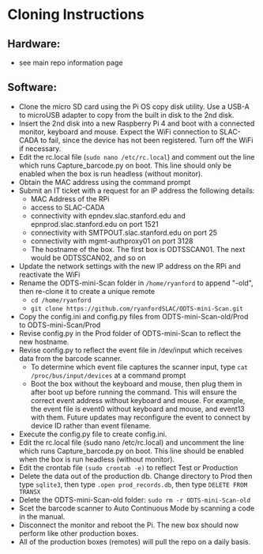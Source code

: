 # Cloning Instructions

## Hardware:  
* see main repo information page
## Software:

* Clone the micro SD card using the Pi OS copy disk utility.  Use a USB-A to microUSB adapter to copy from the built in disk to the 2nd disk.
* Insert the 2nd disk into a new Raspberry Pi 4 and boot with a connected monitor, keyboard and mouse.  Expect the WiFi connection to SLAC-CADA to fail, since the device has not been registered.  Turn off the WiFi if necessary.
* Edit the rc.local file (`sudo nano /etc/rc.local`) and comment out the line which runs Capture_barcode.py on boot.  This line should only be enabled when the box is run headless (without monitor).
* Obtain the MAC address using the command prompt
* Submit an IT ticket with a request for an IP address the following details:
  * MAC Address of the RPi
  * access to SLAC-CADA
  * connectivity with epndev.slac.stanford.edu and epnprod.slac.stanford.edu on port 1521
  * connectivity with SMTPOUT.slac.stanford.edu on port 25
  * connectivity with mgmt-authproxy01 on port 3128
  * The hostname of the box.  The first box is ODTSSCAN01.  The next would be ODTSSCAN02, and so on
* Update the network settings with the new IP address on the RPi and reactivate the WiFi
* Rename the ODTS-mini-Scan folder in `/home/ryanford` to append "-old", then re-clone it to create a unique remote
  * `cd /home/ryanford`
  * `git clone https://github.com/ryanfordSLAC/ODTS-mini-Scan.git`
* Copy the config.ini and config.py files from ODTS-mini-Scan-old/Prod to ODTS-mini-Scan/Prod
* Revise config.py in the Prod folder of ODTS-mini-Scan to reflect the new hostname.
* Revise config.py to reflect the event file in /dev/input which receives data from the barcode scanner.
  * To determine which event file captures the scanner input, type `cat /proc/bus/input/devices` at a command prompt
  * Boot the box without the keyboard and mouse, then plug them in after boot up before running the command.  This will ensure the correct event address without keyboard and mouse.  For example, the event file is event0 without keyboard and mouse, and event13 with them.  Future updates may reconfigure the event to connect by device ID rather than event filename.
* Execute the config.py file to create config.ini.
* Edit the rc.local file (sudo nano /etc/rc.local) and uncomment the line which runs Capture_barcode.py on boot.  This line should be enabled when the box is run headless (without monitor).
* Edit the crontab file `(sudo crontab -e)` to reflect Test or Production
* Delete the data out of the production db.  Change directory to Prod then type `sqlite3`, then type `.open prod_records.db`, then type `DELETE FROM TRANSX`
* Delete the ODTS-mini-Scan-old folder:  `sudo rm -r ODTS-mini-Scan-old`
* Scet the barcode scanner to Auto Continuous Mode by scanning a code in the manual.
* Disconnect the monitor and reboot the Pi.  The new box should now perform like other production boxes.
* All of the production boxes (remotes) will pull the repo on a daily basis.
  
 
